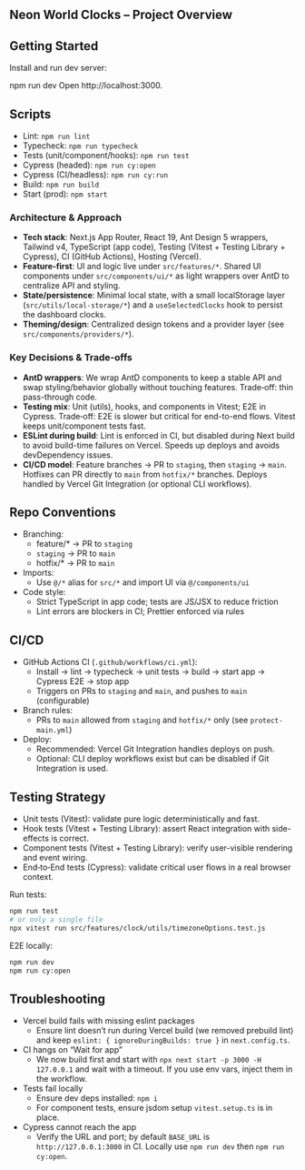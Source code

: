 ## Neon World Clocks – Project Overview

## Getting Started

Install and run dev server:

npm run dev
Open http://localhost:3000.

## Scripts

- Lint: `npm run lint`
- Typecheck: `npm run typecheck`
- Tests (unit/component/hooks): `npm run test`
- Cypress (headed): `npm run cy:open`
- Cypress (CI/headless): `npm run cy:run`
- Build: `npm run build`
- Start (prod): `npm start`

### Architecture & Approach

- **Tech stack**: Next.js App Router, React 19, Ant Design 5 wrappers, Tailwind v4, TypeScript (app code), Testing (Vitest + Testing Library + Cypress), CI (GitHub Actions), Hosting (Vercel).
- **Feature-first**: UI and logic live under `src/features/*`. Shared UI components under `src/components/ui/*` as light wrappers over AntD to centralize API and styling.
- **State/persistence**: Minimal local state, with a small localStorage layer (`src/utils/local-storage/*`) and a `useSelectedClocks` hook to persist the dashboard clocks.
- **Theming/design**: Centralized design tokens and a provider layer (see `src/components/providers/*`).

### Key Decisions & Trade‑offs

- **AntD wrappers**: We wrap AntD components to keep a stable API and swap styling/behavior globally without touching features. Trade‑off: thin pass-through code.
- **Testing mix**: Unit (utils), hooks, and components in Vitest; E2E in Cypress. Trade‑off: E2E is slower but critical for end-to-end flows. Vitest keeps unit/component tests fast.
- **ESLint during build**: Lint is enforced in CI, but disabled during Next build to avoid build-time failures on Vercel. Speeds up deploys and avoids devDependency issues.
- **CI/CD model**: Feature branches → PR to `staging`, then `staging` → `main`. Hotfixes can PR directly to `main` from `hotfix/*` branches. Deploys handled by Vercel Git Integration (or optional CLI workflows).

## Repo Conventions

- Branching:
  - feature/\* → PR to `staging`
  - `staging` → PR to `main`
  - hotfix/\* → PR to `main`
- Imports:
  - Use `@/*` alias for `src/*` and import UI via `@/components/ui`
- Code style:
  - Strict TypeScript in app code; tests are JS/JSX to reduce friction
  - Lint errors are blockers in CI; Prettier enforced via rules

## CI/CD

- GitHub Actions CI (`.github/workflows/ci.yml`):
  - Install → lint → typecheck → unit tests → build → start app → Cypress E2E → stop app
  - Triggers on PRs to `staging` and `main`, and pushes to `main` (configurable)
- Branch rules:
  - PRs to `main` allowed from `staging` and `hotfix/*` only (see `protect-main.yml`)
- Deploy:
  - Recommended: Vercel Git Integration handles deploys on push.
  - Optional: CLI deploy workflows exist but can be disabled if Git Integration is used.

## Testing Strategy

- Unit tests (Vitest): validate pure logic deterministically and fast.
- Hook tests (Vitest + Testing Library): assert React integration with side-effects is correct.
- Component tests (Vitest + Testing Library): verify user-visible rendering and event wiring.
- End‑to‑End tests (Cypress): validate critical user flows in a real browser context.

Run tests:

```bash
npm run test
# or only a single file
npx vitest run src/features/clock/utils/timezoneOptions.test.js
```

E2E locally:

```bash
npm run dev
npm run cy:open
```

## Troubleshooting

- Vercel build fails with missing eslint packages
  - Ensure lint doesn’t run during Vercel build (we removed prebuild lint) and keep `eslint: { ignoreDuringBuilds: true }` in `next.config.ts`.
- CI hangs on “Wait for app”
  - We now build first and start with `npx next start -p 3000 -H 127.0.0.1` and wait with a timeout. If you use env vars, inject them in the workflow.
- Tests fail locally
  - Ensure dev deps installed: `npm i`
  - For component tests, ensure jsdom setup `vitest.setup.ts` is in place.
- Cypress cannot reach the app
  - Verify the URL and port; by default `BASE_URL` is `http://127.0.0.1:3000` in CI. Locally use `npm run dev` then `npm run cy:open`.
